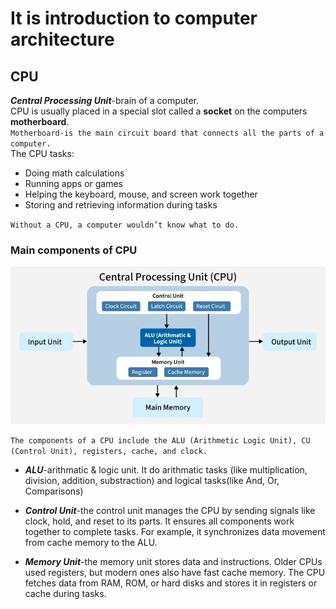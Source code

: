 # It is introduction to computer architecture
## CPU
***Central Processing Unit***-brain of a computer.  
CPU is usually placed in a special slot called a **socket** on the computers **motherboard**.  
`Motherboard-is the main circuit board that connects all the parts of a computer.`  
The CPU tasks:
+ Doing math calculations
+ Running apps or games
+ Helping the keyboard, mouse, and screen work together
+ Storing and retrieving information during tasks
  
`Without a CPU, a computer wouldn’t know what to do.`

### Main components of CPU

![CPU Picture](https://github.com/nrzgit/learning-notes/blob/beabcdcb51107bebda5be27981fdab19f0ca11d2/computer-basics/CPU-Components-.webp)

`The components of a CPU include the ALU (Arithmetic Logic Unit), CU (Control Unit), registers, cache, and clock.`

+ ***ALU***-arithmatic & logic unit. It do arithmatic tasks (like multiplication, division, addition, substraction) and logical tasks(like And, Or, Comparisons)

+ ***Control Unit***-the control unit manages the CPU by sending signals like clock, hold, and reset to its parts. It ensures all components work together to complete tasks. For example, it synchronizes data movement from cache memory to the ALU.

+ ***Memory Unit***-the memory unit stores data and instructions. Older CPUs used registers, but modern ones also have fast cache memory. The CPU fetches data from RAM, ROM, or hard disks and stores it in registers or cache during tasks.

###
